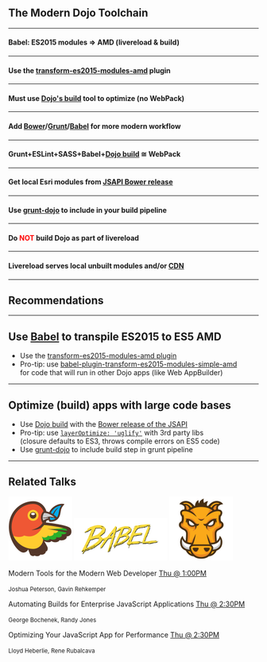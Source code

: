 ## The Modern Dojo Toolchain

---

<!-- .slide: data-background-color="#fff" data-background="img/babel.png" data-background-size="744px" -->
#### Babel: ES2015 modules => AMD (livereload &amp; build) 

---

<!-- .slide: data-background-color="#fff" data-background="img/babel.png" data-background-size="744px" -->
#### Use the [transform-es2015-modules-amd](https://babeljs.io/docs/plugins/transform-es2015-modules-amd/) plugin

---

<!-- .slide: data-background="img/assembly-line-2994043188_4e9ccbcb3f_z.jpg" -->
#### Must use [Dojo's build](https://dojotoolkit.org/reference-guide/1.10/build/) tool to optimize (no WebPack)

---

<!-- .slide: data-background="img/tesla-6858583426_1f003ea519_z.jpg" -->
#### Add [Bower](http://bower.io/)/[Grunt](http://gruntjs.com/)/[Babel](https://babeljs.io/) for more modern workflow

---

<!-- .slide: data-background="img/tesla-6858583426_1f003ea519_z.jpg" -->
#### Grunt+ESLint+SASS+Babel+[Dojo build](https://dojotoolkit.org/reference-guide/1.10/build/) &cong; WebPack

---

<!-- .slide: data-background-color="#fff" data-background="img/bower-logo.png" data-background-size="512px" -->
#### Get local Esri modules from [JSAPI Bower release](https://github.com/Esri/jsapi-resources/tree/master/bower)

---

<!-- .slide: data-background-color="#fff" data-background="img/grunt-logo.png" data-background-size="512px" -->
#### Use [grunt-dojo](https://www.npmjs.com/package/grunt-dojo) to include in your build pipeline


---

<!-- .slide: data-background-color="#fff" data-background="img/grunt-logo.png" data-background-size="512px" -->
#### Do <span style="color: red">NOT</span> build Dojo as part of livereload

---

<!-- .slide: data-background-color="#fff" data-background="img/grunt-logo.png" data-background-size="512px" -->
#### Livereload serves local unbuilt modules and/or [CDN](http://js.arcgis.com/)

---

<!-- .slide: data-background="reveal.js/img/bg-3.png" -->
## Recommendations 

---

<!-- .slide: data-background="reveal.js/img/bg-3.png" -->
## Use [Babel](https://babeljs.io/) to transpile ES2015 to ES5 AMD 
- <i class="fa fa-thumbs-up"></i> Use the [transform-es2015-modules-amd  plugin](https://babeljs.io/docs/plugins/transform-es2015-modules-amd/)
- <i class="fa fa-hand-o-right"></i> Pro-tip: use [babel-plugin-transform-es2015-modules-simple-amd](https://www.npmjs.com/package/babel-plugin-transform-es2015-modules-simple-amd) <br />for code that will run in other Dojo apps (like Web AppBuilder)

---

<!-- .slide: data-background="reveal.js/img/bg-3.png" -->
## Optimize (build) apps with large code bases 
- <i class="fa fa-thumbs-up"></i> Use [Dojo build](https://dojotoolkit.org/reference-guide/1.10/build/) with the [Bower release of the JSAPI](https://github.com/Esri/jsapi-resources/tree/master/bower)
- <i class="fa fa-hand-o-right"></i> Pro-tip: use [`layerOptimize: 'uglify'`](https://dojotoolkit.org/reference-guide/1.10/build/transforms/writeOptimized.html#id4) with 3rd party libs <br />(closure defaults to ES3, throws compile errors on ES5 code)
- <i class="fa fa-thumbs-up"></i> Use [grunt-dojo](https://www.npmjs.com/package/grunt-dojo) to include build step in grunt pipeline

---

<!-- .slide: data-background="reveal.js/img/bg-3.png" -->
## Related Talks
<div>
<img src="img/bower-logo.png" class="transparent" width="128" />
<img src="img/babel.png" class="transparent" width="188" />
<img src="img/grunt-logo.png" class="transparent" width="128" />

</div>

Modern Tools for the Modern Web Developer [Thu @ 1:00PM](https://devsummit.schedule.esri.com/#schedule/56b2874a4be5dd46a30002e9/56b2874a4be5dd46a30002ea)

<small>Joshua Peterson, Gavin Rehkemper</small>

Automating Builds for Enterprise JavaScript Applications [Thu @ 2:30PM](https://devsummit.schedule.esri.com/#schedule/56b2874f4be5dd46a300030e/56b4eff34be5dd8f3401d266)

<small>George Bochenek, Randy Jones</small>

Optimizing Your JavaScript App for Performance [Thu @ 2:30PM](https://devsummit.schedule.esri.com/#schedule/56b287444be5dd46a30002b7/56b287444be5dd46a30002b8)

<small>Lloyd Heberlie, Rene Rubalcava</small>

